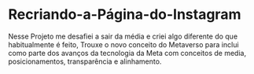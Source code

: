 # Recriando-a-Página-do-Instagram
Nesse Projeto me desafiei a sair da média e criei algo diferente do que habitualmente é feito, Trouxe o novo conceito do Metaverso para inclui como parte dos avanços da tecnologia da Meta  com conceitos de media, posicionamentos, transparência e  alinhamento. 
